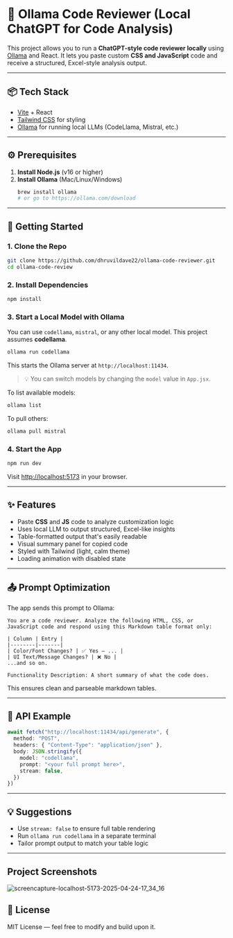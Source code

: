 # 🧠 Ollama Code Reviewer (Local ChatGPT for Code Analysis)

This project allows you to run a **ChatGPT-style code reviewer locally** using [Ollama](https://ollama.com/) and React. It lets you paste custom **CSS and JavaScript** code and receive a structured, Excel-style analysis output.

---

## 📦 Tech Stack
- [Vite](https://vitejs.dev/) + React
- [Tailwind CSS](https://tailwindcss.com/) for styling
- [Ollama](https://ollama.com/) for running local LLMs (CodeLlama, Mistral, etc.)

---

## ⚙️ Prerequisites

1. **Install Node.js** (v16 or higher)
2. **Install Ollama** (Mac/Linux/Windows)
   ```bash
   brew install ollama
   # or go to https://ollama.com/download
   ```

---

## 🚀 Getting Started

### 1. Clone the Repo
```bash
git clone https://github.com/dhruvildave22/ollama-code-reviewer.git
cd ollama-code-review
```

### 2. Install Dependencies
```bash
npm install
```

### 3. Start a Local Model with Ollama

You can use `codellama`, `mistral`, or any other local model. This project assumes **codellama**.

```bash
ollama run codellama
```
This starts the Ollama server at `http://localhost:11434`.

> 💡 You can switch models by changing the `model` value in `App.jsx`.

To list available models:
```bash
ollama list
```
To pull others:
```bash
ollama pull mistral
```

### 4. Start the App
```bash
npm run dev
```
Visit [http://localhost:5173](http://localhost:5173) in your browser.

---

## ✨ Features

- Paste **CSS** and **JS** code to analyze customization logic
- Uses local LLM to output structured, Excel-like insights
- Table-formatted output that's easily readable
- Visual summary panel for copied code
- Styled with Tailwind (light, calm theme)
- Loading animation with disabled state

---

## 📤 Prompt Optimization

The app sends this prompt to Ollama:

```
You are a code reviewer. Analyze the following HTML, CSS, or JavaScript code and respond using this Markdown table format only:

| Column | Entry |
|--------|-------|
| Color/Font Changes? | ✅ Yes — ... |
| UI Text/Message Changes? | ❌ No |
...and so on.

Functionality Description: A short summary of what the code does.
```

This ensures clean and parseable markdown tables.

---

## 🧪 API Example
```ts
await fetch("http://localhost:11434/api/generate", {
  method: "POST",
  headers: { "Content-Type": "application/json" },
  body: JSON.stringify({
    model: "codellama",
    prompt: "<your full prompt here>",
    stream: false,
  })
})
```

---

## 💡 Suggestions
- Use `stream: false` to ensure full table rendering
- Run `ollama run codellama` in a separate terminal
- Tailor prompt output to match your table logic

---

## Project Screenshots
![screencapture-localhost-5173-2025-04-24-17_34_16](https://github.com/user-attachments/assets/1a26c125-3779-46de-a30a-beae9db6fdc7)



## 📄 License
MIT License — feel free to modify and build upon it.

